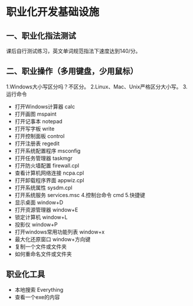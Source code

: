# 职业化开发基础设施
## 一、职业化指法测试
 课后自行测试练习，英文单词规范指法下速度达到140/分。
## 二、职业操作（多用键盘，少用鼠标）

1.Windows大小写区分吗？不区分。
2.Linux、Mac、Unix严格区分大小写。
3.运行命令
   - 打开Windows计算器 calc
   - 打开画图  mspaint
   - 打开记事本  notepad
   - 打开写字板  write
   - 打开控制面板 control
   - 打开注册表 regedit
   - 打开系统配置程序 msconfig
   - 打开任务管理器  taskmgr
   - 打开防火墙配置 firewall.cpl
   - 查看计算机网络连接 ncpa.cpl
   - 打开卸载程序界面 appwiz.cpl
   - 打开系统属性 sysdm.cpl
   - 打开系统服务 services.msc
   4.控制台命令   cmd
   5.快捷键
   - 显示桌面  window+D
   - 打开资源管理器 window+E
   - 锁定计算机 window+L
   - 投影仪 window+P
   - 打开windows常用功能列表 window+x
   - 最大化还原窗口 window+方向键
   - 复制一个文件或文件夹
   - 如何重命名文件或文件夹
## 职业化工具
- 本地搜索 Everything
- 查看一个exe的内容

